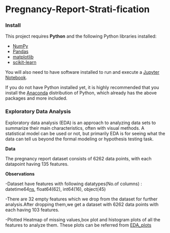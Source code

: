 # Pregnancy-Report-Strati-fication
### Install

This project requires **Python** and the following Python libraries installed:

- [NumPy](http://www.numpy.org/)
- [Pandas](http://pandas.pydata.org/)
- [matplotlib](http://matplotlib.org/)
- [scikit-learn](http://scikit-learn.org/stable/)

You will also need to have software installed to run and execute a [Jupyter Notebook](http://jupyter.org/install.html).

If you do not have Python installed yet, it is highly recommended that you install the [Anaconda](https://www.anaconda.com/download/) distribution of Python, which already has the above packages and more included. 

### Exploratory Data Analysis

Exploratory data analysis (EDA) is an approach to analyzing data sets to summarize their main characteristics, often with visual methods. A statistical model can be used or not, but primarily EDA is for seeing what the data can tell us beyond the formal modeling or hypothesis testing task.

**Data**

The pregnancy report dataset consists of 6262 data points, with each datapoint having 135 features.

**Observations**

-Dataset have features with following datatypes(No.of columns) : datetime64[ns](12), float64(62), int64(16), object(45)

-There are 32 empty features which we drop from the dataset for further analysis.After dropping them,we get a dataset with 6262 data points with each having 103 features.

-Plotted Heatmap of missing values,box plot and histogram plots of all the features to analyze them. 
These plots can be referred from [EDA_plots](./EDA_Plots)



